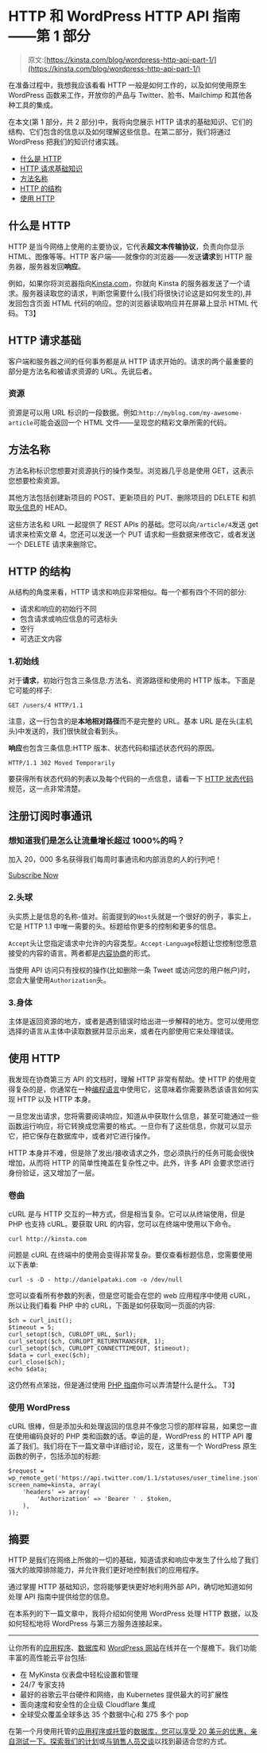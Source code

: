 # HTTP 和 WordPress HTTP API 指南——第 1 部分

> 原文:[https://kinsta.com/blog/wordpress-http-api-part-1/](https://kinsta.com/blog/wordpress-http-api-part-1/)

在准备过程中，我想我应该看看 HTTP 一般是如何工作的，以及如何使用原生 WordPress 函数来工作，开放你的产品与 Twitter、脸书、Mailchimp 和其他各种工具的集成。

在本文(第 1 部分，共 2 部分)中，我将向您展示 HTTP 请求的基础知识、它们的结构、它们包含的信息以及如何理解这些信息。在第二部分，我们将通过 WordPress 把我们的知识付诸实践。

*   [什么是 HTTP](#what-is-http)
*   [HTTP 请求基础知识](#http-request-basics)
*   [方法名称](#method-names)
*   [HTTP 的结构](#structure-of-http)
*   [使用 HTTP](#using-http)

## 什么是 HTTP

HTTP 是当今网络上使用的主要协议，它代表**超文本传输协议**，负责向你显示 HTML、图像等等。HTTP 客户端——就像你的浏览器——发送**请求**到 HTTP 服务器，服务器发回**响应**。

例如，如果你将浏览器指向[Kinsta.com](https://kinsta.com)，你就向 Kinsta 的服务器发送了一个请求。服务器读取您的请求，判断您需要什么(我们将很快讨论这是如何发生的),并发回包含页面 HTML 代码的响应。您的浏览器读取响应并在屏幕上显示 HTML 代码。
T3】

## HTTP 请求基础

客户端和服务器之间的任何事务都是从 HTTP 请求开始的。请求的两个最重要的部分是方法名和被请求资源的 URL。先说后者。

### 资源

资源是可以用 URL 标识的一段数据。例如:`http://myblog.com/my-awesome-article`可能会返回一个 HTML 文件——呈现您的精彩文章所需的代码。

## 方法名称

方法名称标识您想要对资源执行的操作类型。浏览器几乎总是使用 GET，这表示您想要检索资源。

其他方法包括创建新项目的 POST、更新项目的 PUT、删除项目的 DELETE 和抓取[头信息](https://kinsta.com/blog/cannot-modify-header-information-headers-already-sent-by/)的 HEAD。

这些方法名和 URL 一起提供了 REST APIs 的基础。您可以向`/article/4`发送 get 请求来检索文章 4。您还可以发送一个 PUT 请求和一些数据来修改它，或者发送一个 DELETE 请求来删除它。


## HTTP 的结构

从结构的角度来看，HTTP 请求和响应非常相似。每一个都有四个不同的部分:

*   请求和响应的初始行不同
*   包含请求或响应信息的可选标头
*   空行
*   可选正文内容

### 1.初始线

对于**请求**，初始行包含三条信息:方法名、资源路径和使用的 HTTP 版本。下面是它可能的样子:

```
GET /users/4 HTTP/1.1
```

注意，这一行包含的是**本地相对路径**而不是完整的 URL。基本 URL 是在头(主机头)中发送的，我们很快就会看到头。

**响应**也包含三条信息:HTTP 版本、状态代码和描述状态代码的原因。

```
HTTP/1.1 302 Moved Temporarily
```

要获得所有状态代码的列表以及每个代码的一点信息，请看一下 [HTTP 状态代码](https://kinsta.com/blog/http-status-codes/)规范，这一点非常清楚。

 ## 注册订阅时事通讯



### 想知道我们是怎么让流量增长超过 1000%的吗？

加入 20，000 多名获得我们每周时事通讯和内部消息的人的行列吧！

[Subscribe Now](#newsletter)

### 2.头球

头实质上是信息的名称-值对。前面提到的`Host`头就是一个很好的例子，事实上，它是 HTTP 1.1 中唯一需要的头。标题给你更多的控制和更多的信息。

`Accept`头让您指定请求中允许的内容类型。`Accept-Language`标题让您控制您愿意接受的内容的语言。两者都是[内容协商](https://en.wikipedia.org/wiki/Content_negotiation)的形式。

当使用 API 访问只有授权的操作(比如删除一条 Tweet 或访问您的用户帐户)时，您会大量使用`Authorization`头。

### 3.身体

主体是返回资源的地方，或者是遇到错误时给出进一步解释的地方。您可以使用您选择的语言从主体中读取数据并显示出来，或者在内部使用它来处理错误。

## 使用 HTTP

我发现在协商第三方 API 的文档时，理解 HTTP 非常有帮助。使 HTTP 的使用变得复杂的是，你通常在一种[编程语言](https://kinsta.com/blog/scripting-languages/)中使用它，这意味着你需要熟悉该语言如何实现 HTTP 以及 HTTP 本身。

一旦您发出请求，您将需要阅读响应，知道从中获取什么信息，甚至可能通过一些函数运行响应，将它转换成您需要的格式。一旦你有了这些信息，你就可以显示它，把它保存在数据库中，或者对它进行操作。

HTTP 本身并不难，但是除了发出/接收请求之外，您必须执行的任务可能会很快增加，从而将 HTTP 的简单性掩盖在复杂性之中。此外，许多 API 会要求您进行身份验证，这又增加了一层。

### 卷曲

cURL 是与 HTTP 交互的一种方式，但是相当复杂。它可以从终端使用，但是 PHP 也支持 cURL。要获取 URL 的内容，您可以在终端中使用以下命令。

```
curl http://kinsta.com
```

问题是 cURL 在终端中的使用会变得非常复杂。要仅查看标题信息，您需要使用以下表单:

```
curl -s -D - http://danielpataki.com -o /dev/null
```

您可以查看所有参数的列表，但是您可能会在您的 web 应用程序中使用 cURL，所以让我们看看 PHP 中的 cURL，下面是如何获取同一页面的内容:

```
$ch = curl_init();
$timeout = 5;
curl_setopt($ch, CURLOPT_URL, $url);
curl_setopt($ch, CURLOPT_RETURNTRANSFER, 1);
curl_setopt($ch, CURLOPT_CONNECTTIMEOUT, $timeout);
$data = curl_exec($ch);
curl_close($ch);
echo $data;
```

这仍然有点笨拙，但是通过使用 [PHP 指南](http://php.net/manual/en/book.curl.php)你可以弄清楚什么是什么。
T3】

### 使用 WordPress

cURL 很棒，但是添加头和处理返回的信息并不像您习惯的那样容易，如果您一直在使用编码良好的 PHP 类和函数的话。幸运的是，WordPress 的 HTTP API 覆盖了我们。我们将在下一篇文章中详细讨论，现在，这里有一个 WordPress 原生函数的例子，包括添加的标题:

```
$request = wp_remote_get('https://api.twitter.com/1.1/statuses/user_timeline.json?screen_name=kinsta, array(
    'headers' => array(
        'Authorization' => 'Bearer ' . $token,
    ),
));
```

## 摘要

HTTP 是我们在网络上所做的一切的基础，知道请求和响应中发生了什么给了我们强大的故障排除能力，并允许我们更好地控制我们的应用程序。

通过掌握 HTTP 基础知识，您将能够更快更好地利用外部 API，确切地知道如何处理 API 指南中提供给您的信息。

在本系列的下一篇文章中，我将介绍如何使用 WordPress 处理 HTTP 数据，以及如何轻松地将 WordPress 与第三方服务连接起来。

* * *

让你所有的[应用程序](https://kinsta.com/application-hosting/)、[数据库](https://kinsta.com/database-hosting/)和 [WordPress 网站](https://kinsta.com/wordpress-hosting/)在线并在一个屋檐下。我们功能丰富的高性能云平台包括:

*   在 MyKinsta 仪表盘中轻松设置和管理
*   24/7 专家支持
*   最好的谷歌云平台硬件和网络，由 Kubernetes 提供最大的可扩展性
*   面向速度和安全性的企业级 Cloudflare 集成
*   全球受众覆盖全球多达 35 个数据中心和 275 多个 pop

在第一个月使用托管的[应用程序或托管](https://kinsta.com/application-hosting/)的[数据库，您可以享受 20 美元的优惠，亲自测试一下。探索我们的](https://kinsta.com/database-hosting/)[计划](https://kinsta.com/plans/)或[与销售人员交谈](https://kinsta.com/contact-us/)以找到最适合您的方式。